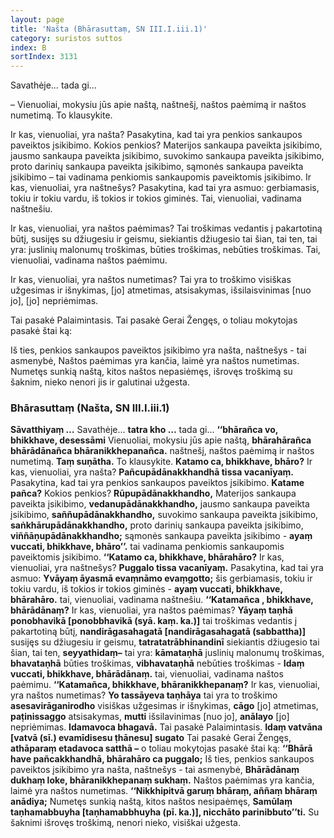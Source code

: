 ```yaml
---
layout: page
title: 'Našta (Bhārasuttaṃ, SN III.I.iii.1)'
category: suristos suttos
index: B
sortIndex: 3131
---
```


Savathėje… tada gi...

– Vienuoliai, mokysiu jūs apie naštą, naštnešį, naštos paėmimą ir naštos numetimą. To klausykite.

Ir kas, vienuoliai, yra našta? Pasakytina, kad tai yra penkios sankaupos paveiktos įsikibimo. Kokios penkios? Materijos sankaupa paveikta įsikibimo, jausmo sankaupa paveikta įsikibimo, suvokimo sankaupa paveikta įsikibimo, proto darinių sankaupa paveikta įsikibimo, sąmonės sankaupa paveikta įsikibimo – tai vadinama penkiomis sankaupomis paveiktomis įsikibimo.
Ir kas, vienuoliai, yra naštnešys? Pasakytina, kad tai yra asmuo: gerbiamasis, tokiu ir tokiu vardu, iš tokios ir tokios giminės. Tai, vienuoliai, vadinama naštnešiu.

Ir kas, vienuoliai, yra naštos paėmimas? Tai troškimas vedantis į pakartotiną būtį, susijęs su džiugesiu ir geismu, siekiantis džiugesio tai šian, tai ten, tai yra: juslinių malonumų troškimas, būties troškimas, nebūties troškimas. Tai, vienuoliai, vadinama naštos paėmimu.

Ir kas, vienuoliai, yra naštos numetimas? Tai yra to troškimo visiškas užgesimas ir išnykimas, [jo] atmetimas, atsisakymas, išsilaisvinimas [nuo jo], [jo] nepriėmimas.

Tai pasakė Palaimintasis. Tai pasakė Gerai Žengęs, o toliau mokytojas pasakė štai ką:

Iš ties, penkios sankaupos paveiktos įsikibimo yra našta, naštnešys - tai asmenybė,
Naštos paėmimas yra kančia, laimė yra naštos numetimas.
Numetęs sunkią naštą, kitos naštos nepasiėmęs,
išrovęs troškimą su šaknim, nieko nenori jis ir galutinai užgesta.
### Bhārasuttaṃ (Našta, SN III.I.iii.1)
**Sāvatthiyaṃ …** Savathėje... **tatra kho …** tada gi... **‘‘bhārañca vo, bhikkhave, desessāmi** Vienuoliai, mokysiu jūs apie naštą, **bhārahārañca bhārādānañca bhāranikkhepanañca.** naštnešį, naštos paėmimą ir naštos numetimą. **Taṃ suṇātha.** To klausykite. **Katamo ca, bhikkhave, bhāro?** Ir kas, vienuoliai, yra našta? **Pañcupādānakkhandhā tissa vacanīyaṃ.** Pasakytina, kad tai yra penkios sankaupos paveiktos įsikibimo. **Katame pañca?** Kokios penkios? **Rūpupādānakkhandho,** Materijos sankaupa paveikta įsikibimo, **vedanupādānakkhandho,** jausmo sankaupa paveikta įsikibimo, **saññupādānakkhandho,** suvokimo sankaupa paveikta įsikibimo, **saṅkhārupādānakkhandho,** proto darinių sankaupa paveikta įsikibimo, **viññāṇupādānakkhandho;** sąmonės sankaupa paveikta įsikibimo - **ayaṃ vuccati, bhikkhave, bhāro’’.** tai vadinama penkiomis sankaupomis paveiktomis įsikibimo.
**‘‘Katamo ca, bhikkhave, bhārahāro?** Ir kas, vienuoliai, yra naštnešys? **Puggalo tissa vacanīyaṃ.** Pasakytina, kad tai yra asmuo: **Yvāyaṃ āyasmā evaṃnāmo evaṃgotto;** šis gerbiamasis, tokiu ir tokiu vardu, iš tokios ir tokios giminės - **ayaṃ vuccati, bhikkhave, bhārahāro.** tai, vienuoliai, vadinama naštnešiu.
**‘‘Katamañca , bhikkhave, bhārādānaṃ?** Ir kas, vienuoliai, yra naštos paėmimas? **Yāyaṃ taṇhā ponobhavikā [ponobbhavikā (syā. kaṃ. ka.)]** tai troškimas vedantis į pakartotiną būtį, **nandirāgasahagatā [nandirāgasahagatā (sabbattha)]** susijęs su džiugesiu ir geismu, **tatratatrābhinandinī** siekiantis džiugesio tai šian, tai ten, **seyyathidaṃ–** tai yra: **kāmataṇhā** juslinių malonumų troškimas, **bhavataṇhā** būties troškimas, **vibhavataṇhā** nebūties troškimas - **Idaṃ vuccati, bhikkhave, bhārādānaṃ.** tai, vienuoliai, vadinama naštos paėmimu.
**‘‘Katamañca, bhikkhave, bhāranikkhepanaṃ?** Ir kas, vienuoliai, yra naštos numetimas? **Yo tassāyeva taṇhāya** tai yra to troškimo **asesavirāganirodho** visiškas užgesimas ir išnykimas, **cāgo** [jo] atmetimas, **paṭinissaggo** atsisakymas, **mutti** išsilavinimas [nuo jo], **anālayo** [jo] nepriėmimas.
**Idamavoca bhagavā.** Tai pasakė Palaimintasis. **Idaṃ vatvāna [vatvā (sī.) evamīdisesu ṭhānesu] sugato** Tai pasakė Gerai Žengęs, **athāparaṃ etadavoca satthā –** o toliau mokytojas pasakė štai ką:
**‘‘Bhārā have pañcakkhandhā, bhārahāro ca puggalo;**
Iš ties, penkios sankaupos paveiktos įsikibimo yra našta, naštnešys - tai asmenybė,
**Bhārādānaṃ dukhaṃ loke, bhāranikkhepanaṃ sukhaṃ.**
Naštos paėmimas yra kančia, laimė yra naštos numetimas.
**‘‘Nikkhipitvā garuṃ bhāraṃ, aññaṃ bhāraṃ anādiya;**
Numetęs sunkią naštą, kitos naštos nesipaėmęs,
**Samūlaṃ taṇhamabbuyha [taṇhamabbhuyha (pī. ka.)], nicchāto parinibbuto’’ti.**
Su šaknimi išrovęs troškimą, nenori nieko, visiškai užgesta.
